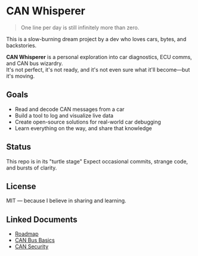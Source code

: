 # CAN Whisperer

> One line per day is still infinitely more than zero.

This is a slow-burning dream project by a dev who loves cars, bytes, and backstories.

**CAN Whisperer** is a personal exploration into car diagnostics, ECU comms, and CAN bus wizardry.  
It's not perfect, it's not ready, and it's not even sure what it'll become—but it's moving.

## Goals

- Read and decode CAN messages from a car
- Build a tool to log and visualize live data
- Create open-source solutions for real-world car debugging
- Learn everything on the way, and share that knowledge

## Status

This repo is in its "turtle stage"
Expect occasional commits, strange code, and bursts of clarity.

## License

MIT — because I believe in sharing and learning.

## Linked Documents

* [Roadmap](notes/roadmap.md)
* [CAN Bus Basics](notes/can-basics.md)
* [CAN Security](notes/can-security.md)
